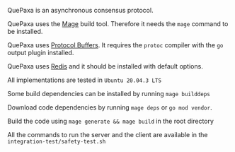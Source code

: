 QuePaxa is an asynchronous consensus protocol.  

[//]: # (The corresponding paper is in the [quepaxa-doc]&#40;https://github.com/dedis/quepaxa-doc&#41; repository.)

QuePaxa uses the [Mage](https://magefile.org/) build tool. Therefore it needs the ```mage``` command to be installed.


QuePaxa uses [Protocol Buffers](https://developers.google.com/protocol-buffers/).
It requires the ```protoc``` compiler with the ```go``` output plugin installed.


QuePaxa uses [Redis](https://redis.io/topics/quickstart) and it should be installed with default options.

All implementations are tested in ```Ubuntu 20.04.3 LTS```

Some build dependencies can be installed by running ```mage builddeps```

Download code dependencies by running ```mage deps``` or ```go mod vendor```.

Build the code using ```mage generate && mage build``` in the root directory

All the commands to run the server and the client are available in the ```integration-test/safety-test.sh```
